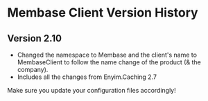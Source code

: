 ﻿# Membase Client Version History

## Version 2.10

 * Changed the namespace to Membase and the client's name to MembaseClient to follow the name change of the product (& the company).
 * Includes all the changes from Enyim.Caching 2.7

Make sure you update your configuration files accordingly!
